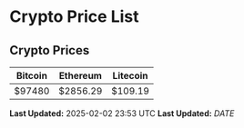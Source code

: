 # Crypto Price List

## Crypto Prices
| Bitcoin | Ethereum | Litecoin |
| ------- | -------- | -------- |
| $97480 | $2856.29 | $109.19 |
**Last Updated:** 2025-02-02 23:53 UTC
**Last Updated:** $DATE$
